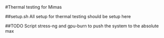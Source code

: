 #Thermal testing for Mimas

##setup.sh
All setup for thermal testing should be setup here

##TODO
Script stress-ng and gpu-burn to push the system to the absolute max

